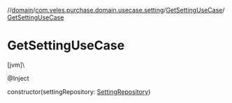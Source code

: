 //[domain](../../../index.md)/[com.veles.purchase.domain.usecase.setting](../index.md)/[GetSettingUseCase](index.md)/[GetSettingUseCase](-get-setting-use-case.md)

# GetSettingUseCase

[jvm]\

@Inject

constructor(settingRepository: [SettingRepository](../../com.veles.purchase.domain.repository.setting/-setting-repository/index.md))

